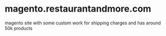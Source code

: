 # magento.restaurantandmore.com
magento site with some custom work for shipping charges and has around 50k products
